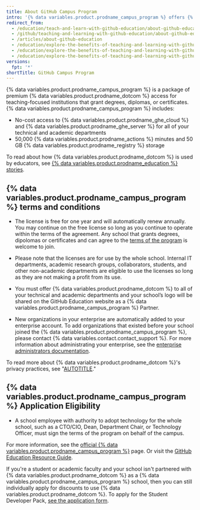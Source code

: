 ```yaml
---
title: About GitHub Campus Program
intro: '{% data variables.product.prodname_campus_program %} offers {% data variables.product.prodname_ghe_cloud %} and {% data variables.product.prodname_ghe_server %} free-of-charge for schools that want to make the most of {% data variables.product.prodname_dotcom %} for their community.'
redirect_from:
  - /education/teach-and-learn-with-github-education/about-github-education
  - /github/teaching-and-learning-with-github-education/about-github-education
  - /articles/about-github-education
  - /education/explore-the-benefits-of-teaching-and-learning-with-github-education/about-github-education
  - /education/explore-the-benefits-of-teaching-and-learning-with-github-education/about-github-campus-program
  - /education/explore-the-benefits-of-teaching-and-learning-with-github-education/use-github-at-your-educational-institution/about-campus-advisors
versions:
  fpt: '*'
shortTitle: GitHub Campus Program
---
```

{% data variables.product.prodname_campus_program %} is a package of premium {% data variables.product.prodname_dotcom %} access for teaching-focused institutions that grant degrees, diplomas, or certificates. {% data variables.product.prodname_campus_program %} includes:

* No-cost access to {% data variables.product.prodname_ghe_cloud %} and {% data variables.product.prodname_ghe_server %} for all of your technical and academic departments
* 50,000 {% data variables.product.prodname_actions %} minutes and 50 GB {% data variables.product.prodname_registry %} storage

To read about how {% data variables.product.prodname_dotcom %} is used by educators, see [{% data variables.product.prodname_education %} stories](https://education.github.com/stories).

## {% data variables.product.prodname_campus_program %} terms and conditions

* The license is free for one year and will automatically renew annually. You may continue on the free license so long as you continue to operate within the terms of the agreement. Any school that grants degrees, dipolomas or certificates and can agree to the [terms of the program](https://education.github.com/schools/terms) is welcome to join.

* Please note that the licenses are for use by the whole school. Internal IT departments, academic research groups, collaborators, students, and other non-academic departments are eligible to use the licenses so long as they are not making a profit from its use.

* You must offer {% data variables.product.prodname_dotcom %} to all of your technical and academic departments and your school’s logo will be shared on the GitHub Education website as a {% data variables.product.prodname_campus_program %} Partner.

* New organizations in your enterprise are automatically added to your enterprise account. To add organizations that existed before your school joined the {% data variables.product.prodname_campus_program %}, please contact {% data variables.contact.contact_support %}. For more information about administrating your enterprise, see the [enterprise administrators documentation](/admin).

To read more about {% data variables.product.prodname_dotcom %}'s privacy practices, see "[AUTOTITLE](/site-policy/privacy-policies/github-privacy-statement)."

## {% data variables.product.prodname_campus_program %} Application Eligibility

* A school employee with authority to adopt technology for the whole school, such as a CTO/CIO, Dean, Department Chair, or Technology Officer, must sign the terms of the program on behalf of the campus.

For more information, see the [official {% data variables.product.prodname_campus_program %}](https://education.github.com/schools) page. Or visit the [GitHub Education Resource Guide](https://github.com/github-education-resources/edu-resource-guide?tab=readme-ov-file#github-education-resource-guide).

If you're a student or academic faculty and your school isn't partnered with {% data variables.product.prodname_dotcom %} as a {% data variables.product.prodname_campus_program %} school, then you can still individually apply for discounts to use {% data variables.product.prodname_dotcom %}. To apply for the Student Developer Pack, [see the application form](https://education.github.com/pack/join). 

